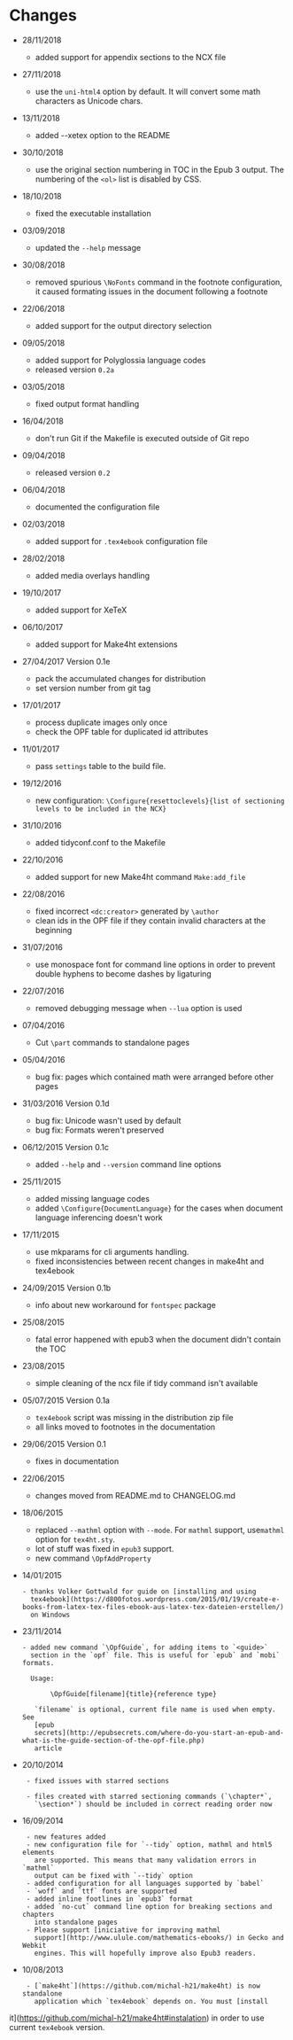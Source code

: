 # Changes

- 28/11/2018

    - added support for appendix sections to the NCX file

- 27/11/2018

    - use the `uni-html4` option by default. It will convert some math characters as Unicode chars.

- 13/11/2018

    - added --xetex option to the README

- 30/10/2018

    - use the original section numbering in TOC in the Epub 3 output. The numbering of the `<ol>` list is disabled by CSS.

- 18/10/2018

    - fixed the executable installation

- 03/09/2018

    - updated the `--help` message

- 30/08/2018

    - removed spurious `\NoFonts` command in the footnote configuration, it caused formating issues in the document following a footnote

- 22/06/2018

    - added support for the output directory selection

- 09/05/2018

    - added support for Polyglossia language codes
    - released version `0.2a`

- 03/05/2018

    - fixed output format handling

- 16/04/2018

    - don't run Git if the Makefile is executed outside of Git repo

- 09/04/2018

    - released version `0.2`

- 06/04/2018

    - documented the configuration file

- 02/03/2018

    - added support for `.tex4ebook` configuration file

- 28/02/2018

    - added media overlays handling

- 19/10/2017

    - added support for XeTeX

- 06/10/2017

    - added support for Make4ht extensions

- 27/04/2017 Version 0.1e

    - pack the accumulated changes for distribution
    - set version number from git tag

- 17/01/2017

    - process duplicate images only once
    - check the OPF table for duplicated id attributes

- 11/01/2017

    - pass `settings` table to the build file.

- 19/12/2016

    - new configuration: `\Configure{resettoclevels}{list of sectioning levels to be included in the NCX}`

- 31/10/2016

    - added tidyconf.conf to the Makefile

- 22/10/2016

    - added support for new Make4ht command `Make:add_file`

- 22/08/2016

    - fixed incorrect `<dc:creator>` generated by `\author`
    - clean ids in the OPF file if they contain invalid characters at the beginning

- 31/07/2016

    - use monospace font for command line options in order to prevent double
      hyphens to become dashes by ligaturing

- 22/07/2016

    - removed debugging message when `--lua` option is used

- 07/04/2016

    - Cut `\part` commands to standalone pages

- 05/04/2016 

    - bug fix: pages which contained math were arranged before other pages

- 31/03/2016 Version 0.1d 

    - bug fix: Unicode wasn't used by default 
    - bug fix: Formats weren't preserved


- 06/12/2015 Version 0.1c

    - added `--help` and `--version` command line options

- 25/11/2015

    - added missing language codes
    - added `\Configure{DocumentLanguage}` for the cases when document language inferencing doesn't work

- 17/11/2015

    - use mkparams for cli arguments handling. 
    - fixed inconsistencies between recent changes in make4ht and tex4ebook

- 24/09/2015 Version 0.1b

    - info about new workaround for `fontspec` package

- 25/08/2015

    - fatal error happened with epub3 when the document didn't contain the TOC

- 23/08/2015

    - simple cleaning of the ncx file if tidy command isn't available

- 05/07/2015 Version 0.1a

     - `tex4ebook` script was missing in the distribution zip file
     - all links moved to footnotes in the documentation

- 29/06/2015 Version 0.1

     - fixes in documentation

- 22/06/2015 

     - changes moved from README.md to CHANGELOG.md


- 18/06/2015 

     - replaced `--mathml` option with `--mode`. For `mathml` support, use`mathml` option for `tex4ht.sty`.
     - lot of stuff was fixed in `epub3` support. 
     - new command `\OpfAddProperty`  

- 14/01/2015 

      - thanks Volker Gottwald for guide on [installing and using
        tex4ebook](https://d800fotos.wordpress.com/2015/01/19/create-e-books-from-latex-tex-files-ebook-aus-latex-tex-dateien-erstellen/)
        on Windows

- 23/11/2014 

      - added new command `\OpfGuide`, for adding items to `<guide>`
        section in the `opf` file. This is useful for `epub` and `mobi` formats.

        Usage:

             \OpfGuide[filename]{title}{reference type}

         `filename` is optional, current file name is used when empty. See
         [epub 
         secrets](http://epubsecrets.com/where-do-you-start-an-epub-and-what-is-the-guide-section-of-the-opf-file.php)
         article

- 20/10/2014 

       - fixed issues with starred sections

       - files created with starred sectioning commands (`\chapter*`,
         `\section*`) should be included in correct reading order now

- 16/09/2014 

       - new features added
       - new configuration file for `--tidy` option, mathml and html5 elements
         are supported. This means that many validation errors in `mathml`
         output can be fixed with `--tidy` option
       - added configuration for all languages supported by `babel`
       - `woff` and `ttf` fonts are supported
       - added inline footlines in `epub3` format
       - added `no-cut` command line option for breaking sections and chapters
         into standalone pages
       - Please support [iniciative for improving mathml
         support](http://www.ulule.com/mathematics-ebooks/) in Gecko and Webkit
         engines. This will hopefully improve also Epub3 readers.

  

- 10/08/2013
  
       - [`make4ht`](https://github.com/michal-h21/make4ht) is now standalone
         application which `tex4ebook` depends on. You must [install
it](https://github.com/michal-h21/make4ht#instalation) 
         in order to use current `tex4ebook` version.
